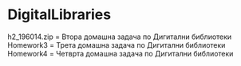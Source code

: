 # DigitalLibraries
h2_196014.zip = Втора домашна задача по Дигитални библиотеки <br>
Homework3 = Трета домашна задача по Дигитални библиотеки <br>
Homework4 = Четврта домашна задача по Дигитални библиотеки

